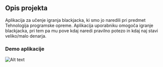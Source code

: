 
## Opis projekta

Aplikacija za učenje igranja blackjacka, ki smo jo naredili pri predmet Tehnologija programske opreme. Aplikacija uporabniku omogoča igranje blackjacka, pri tem pa mu pove kdaj naredi pravilno potezo in kdaj naj stavi veliko/malo denarja.


### Demo aplikacije
![Alt text](AppPreview.gif)



